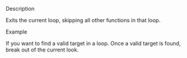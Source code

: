 Description

Exits the current loop, skipping all other functions in that loop.


Example

If you want to find a valid target in a loop. Once a valid target is found, break out of the current look.
